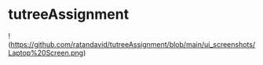 # tutreeAssignment
!(https://github.com/ratandavid/tutreeAssignment/blob/main/ui_screenshots/Laptop%20Screen.png)
